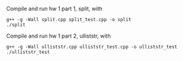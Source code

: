 Compile and run hw 1 part 1, split, with

    g++ -g -Wall split.cpp split_test.cpp -o split
    ./split

Compile and run hw 1 part 2, ulliststr, with

    g++ -g -Wall ulliststr.cpp ulliststr_test.cpp -o ulliststr_test
    ./ulliststr_test